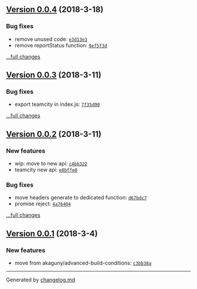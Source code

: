 ## [Version 0.0.4](https://github.com/akaguny/yateamcity/releases/tag/v0.0.4) (2018-3-18)

### Bug fixes

- remove unused code: [`e3d13e3`](https://github.com/akaguny/yateamcity/commit/e3d13e3)
- remove reportStatus function: [`9ef5f3d`](https://github.com/akaguny/yateamcity/commit/9ef5f3d)

[...full changes](https://github.com/akaguny/yateamcity/compare/v0.0.3...v0.0.4)

## [Version 0.0.3](https://github.com/akaguny/yateamcity/releases/tag/v0.0.3) (2018-3-11)

### Bug fixes

- export teamcity in index.js: [`7f35d90`](https://github.com/akaguny/yateamcity/commit/7f35d90)

[...full changes](https://github.com/akaguny/yateamcity/compare/v0.0.2...v0.0.3)

## [Version 0.0.2](https://github.com/akaguny/yateamcity/releases/tag/v0.0.2) (2018-3-11)

### New features

- wip: move to new api: [`c4bb322`](https://github.com/akaguny/yateamcity/commit/c4bb322)
- teamcity new api: [`e8bffe0`](https://github.com/akaguny/yateamcity/commit/e8bffe0)

### Bug fixes

- move headers generate to dedicated function: [`d67bdc7`](https://github.com/akaguny/yateamcity/commit/d67bdc7)
- promise reject: [`4a76404`](https://github.com/akaguny/yateamcity/commit/4a76404)

[...full changes](https://github.com/akaguny/yateamcity/compare/v0.0.1...v0.0.2)

## [Version 0.0.1](https://github.com/akaguny/yateamcity/releases/tag/v0.0.1) (2018-3-4)

### New features

- move from akaguny/advanced-build-conditions: [`c3bb38a`](https://github.com/akaguny/yateamcity/commit/c3bb38a)

---

Generated by [changelog.md](https://github.com/egoist/changelog.md)
